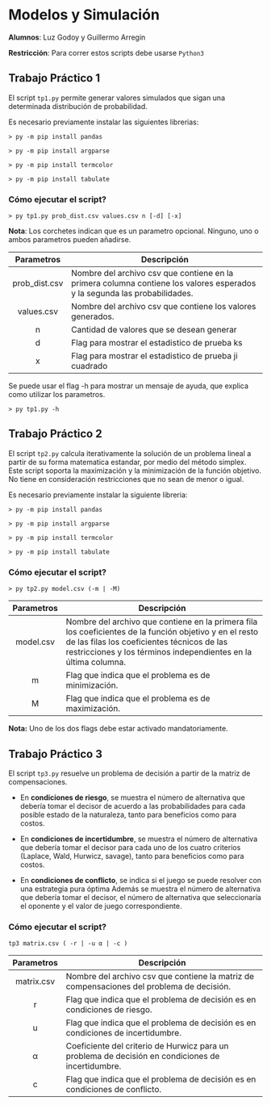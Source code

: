 # Modelos y Simulación

**Alumnos**: Luz Godoy y Guillermo Arregin

**Restricción**: Para correr estos scripts debe usarse `Python3`


## Trabajo Práctico 1

El script `tp1.py` permite generar valores simulados que sigan una determinada distribución de probabilidad.


Es necesario previamente instalar las siguientes librerias:
```
> py -m pip install pandas

> py -m pip install argparse

> py -m pip install termcolor

> py -m pip install tabulate
```

### Cómo ejecutar el script?

```
> py tp1.py prob_dist.csv values.csv n [-d] [-x]
```

**Nota**: Los corchetes indican que es un parametro opcional. Ninguno, uno o ambos parametros pueden añadirse.

| Parametros | Descripción |
| :---: | --- |
| prob_dist.csv | Nombre del archivo csv que contiene en la primera columna contiene los valores esperados y la segunda las probabilidades. |
| values.csv | Nombre del archivo csv que contiene los valores generados. |
| n | Cantidad de valores que se desean generar |
| d | Flag para mostrar el estadistico de prueba ks |
| x | Flag para mostrar el estadistico de prueba ji cuadrado |

Se puede usar el flag -h para mostrar un mensaje de ayuda, que explica como utilizar los parametros.

```
> py tp1.py -h
```

## Trabajo Práctico 2

El script `tp2.py` calcula iterativamente la solución de un problema lineal a partir de su forma matematica estandar, por medio del método simplex. Este script soporta la maximización y la minimización de la función objetivo. No tiene en consideración restricciones que no sean de menor o igual.

Es necesario previamente instalar la siguiente libreria:
```
> py -m pip install pandas

> py -m pip install argparse

> py -m pip install termcolor

> py -m pip install tabulate
```

### Cómo ejecutar el script?

```
> py tp2.py model.csv (-m | -M)
```

| Parametros | Descripción |
| :---: | --- |
| model.csv | Nombre del archivo que contiene en la primera fila los coeficientes de la función objetivo y en el resto de las filas los coeficientes técnicos de las restricciones y los términos independientes en la última columna. |
| m | Flag que indica que el problema es de minimización. |
| M | Flag que indica que el problema es de maximización. |

**Nota:** Uno de los dos flags debe estar activado mandatoriamente. 


## Trabajo Práctico 3

El script `tp3.py` resuelve un problema de decisión a partir de la matriz de compensaciones. 

* En **condiciones de riesgo**, se muestra el número de alternativa que debería tomar el decisor de acuerdo a las probabilidades para cada posible estado de la naturaleza, tanto para beneficios como para costos.

* En **condiciones de incertidumbre**, se muestra el número de alternativa que debería tomar el decisor para cada uno de los cuatro criterios (Laplace, Wald, Hurwicz, savage), tanto para beneficios como para costos.

* En **condiciones de conflicto**, se indica si el juego se puede resolver con una estrategia pura óptima Además se muestra el número de alternativa que debería tomar el decisor, el número de alternativa que seleccionaría el oponente y el valor de juego correspondiente.


### Cómo ejecutar el script?

```
tp3 matrix.csv ( -r | -u α | -c )
```

| Parametros | Descripción |
| :---: | --- |
| matrix.csv | Nombre del archivo csv que contiene la matriz de compensaciones del problema de decisión. |
| r | Flag que indica que el problema de decisión es en condiciones de riesgo. |
| u | Flag que indica que el problema de decisión es en condiciones de incertidumbre. |
| α | Coeficiente del criterio de Hurwicz para un problema de decisión en condiciones de incertidumbre. |
| c | Flag que indica que el problema de decisión es en condiciones de conflicto. |
